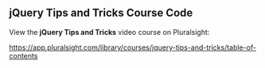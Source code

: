 ## jQuery Tips and Tricks Course Code

View the **jQuery Tips and Tricks** video course on Pluralsight:

https://app.pluralsight.com/library/courses/jquery-tips-and-tricks/table-of-contents